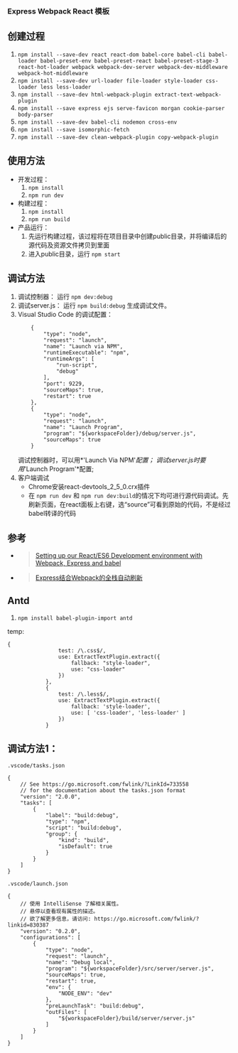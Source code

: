 ### Express Webpack React 模板

## 创建过程

1. `npm install --save-dev react react-dom babel-core babel-cli babel-loader babel-preset-env babel-preset-react babel-preset-stage-3 react-hot-loader webpack webpack-dev-server webpack-dev-middleware webpack-hot-middleware`
2. `npm install --save-dev url-loader file-loader style-loader css-loader less less-loader`
3. `npm install --save-dev html-webpack-plugin extract-text-webpack-plugin`
4. `npm install --save express ejs serve-favicon morgan cookie-parser body-parser`
5. `npm install --save-dev babel-cli nodemon cross-env`
6. `npm install --save isomorphic-fetch`
7. `npm install --save-dev clean-webpack-plugin copy-webpack-plugin`

## 使用方法
* 开发过程：
    1. `npm install`
    2. `npm run dev`
* 构建过程：
    1. `npm install`
    2. `npm run build`
* 产品运行：
    1. 先运行构建过程，该过程将在项目目录中创建public目录，并将编译后的源代码及资源文件拷贝到里面
    2. 进入public目录，运行 `npm start`

## 调试方法

1. 调试控制器：
    运行 `npm dev:debug`
2. 调试server.js：
    运行 `npm build:debug` 生成调试文件。
3. Visual Studio Code 的调试配置：
    ```
        {
            "type": "node",
            "request": "launch",
            "name": "Launch via NPM",
            "runtimeExecutable": "npm",
            "runtimeArgs": [
                "run-script",
                "debug"
            ],
            "port": 9229,
            "sourceMaps": true,
            "restart": true
        },
        {
            "type": "node",
            "request": "launch",
            "name": "Launch Program",
            "program": "${workspaceFolder}/debug/server.js",
            "sourceMaps": true
        }
    ```
    调试控制器时，可以用*'Launch Via NPM'*配置；
    调试server.js时要用*'Launch Program'*配置;
4. 客户端调试
    * Chrome安装react-devtools_2_5_0.crx插件
    * 在 `npm run dev` 和 `npm run dev:build`的情况下均可进行源代码调试。先刷新页面，在react面板上右键，选“source”可看到原始的代码，不是经过babel转译的代码


## 参考
* > [Setting up our React/ES6 Development environment with Webpack, Express and babel](https://blog.hellojs.org/setting-up-your-react-es6-development-environment-with-webpack-express-and-babel-e2a53994ade)

* > [Express结合Webpack的全栈自动刷新](https://segmentfault.com/a/1190000004505747)


## Antd
1. `npm install babel-plugin-import antd`

temp:
```
{
                test: /\.css$/,
                use: ExtractTextPlugin.extract({
                    fallback: "style-loader",
                    use: "css-loader"
                })
            },
            {
                test: /\.less$/,
                use: ExtractTextPlugin.extract({
                    fallback: 'style-loader',
                    use: [ 'css-loader', 'less-loader' ]
                })
            }
```

## 调试方法1：
`.vscode/tasks.json`
```
{
    // See https://go.microsoft.com/fwlink/?LinkId=733558
    // for the documentation about the tasks.json format
    "version": "2.0.0",
    "tasks": [
        {
            "label": "build:debug",
            "type": "npm",
            "script": "build:debug",
            "group": {
                "kind": "build",
                "isDefault": true
            }
        }
    ]
}
```
`.vscode/launch.json`
```
{
    // 使用 IntelliSense 了解相关属性。 
    // 悬停以查看现有属性的描述。
    // 欲了解更多信息，请访问: https://go.microsoft.com/fwlink/?linkid=830387
    "version": "0.2.0",
    "configurations": [
        {
            "type": "node",
            "request": "launch",
            "name": "Debug local",
            "program": "${workspaceFolder}/src/server/server.js",
            "sourceMaps": true,
            "restart": true,
            "env": {
                "NODE_ENV": "dev"
            },
            "preLaunchTask": "build:debug",
            "outFiles": [
                "${workspaceFolder}/build/server/server.js"
            ]
        }
    ]
}
```